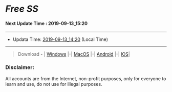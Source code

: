 
# *Free SS*

#### Next Update Time : 2019-09-13_15:20

---
* Updata Time: [2019-09-13_14:20](https://github.com/Geek-007/free-SS/blob/master/2019-09-13_14:20_FreeSS.txt) (Local Time)
---

> Download - | [Windows](https://github.com/shadowsocks/shadowsocks-windows/releases) |-| [MacOS](https://github.com/shadowsocks/shadowsocks-iOS/releases) |-| [Android](https://github.com/shadowsocks/shadowsocks-android/releases) |-| [IOS](https://itunes.apple.com/us/)|

### Disclaimer:
All accounts are from the Internet, non-profit purposes, only for everyone to learn and use, do not use for illegal purposes.
<br>
